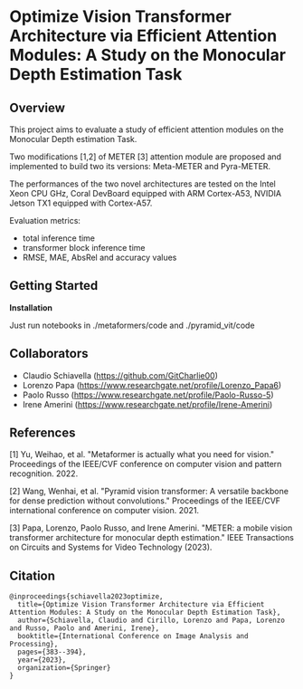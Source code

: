 # Optimize Vision Transformer Architecture via Efficient Attention Modules: A Study on the Monocular Depth Estimation Task


## Overview
This project aims to evaluate a study of efficient attention modules on the Monocular Depth estimation Task.

Two modifications [1,2] of METER [3] attention module are proposed and implemented to build two its versions: Meta-METER and Pyra-METER.

The performances of the two novel architectures are tested on the Intel Xeon CPU GHz, Coral DevBoard equipped with ARM Cortex-A53, NVIDIA Jetson TX1 equipped with Cortex-A57.

Evaluation metrics:
- total inference time
- transformer block inference time
- RMSE, MAE, AbsRel and accuracy values

## Getting Started
**Installation**

Just run notebooks in ./metaformers/code and ./pyramid_vit/code


## Collaborators
- Claudio Schiavella (https://github.com/GitCharlie00)
- Lorenzo Papa (https://www.researchgate.net/profile/Lorenzo_Papa6)
- Paolo Russo (https://www.researchgate.net/profile/Paolo-Russo-5)
- Irene Amerini (https://www.researchgate.net/profile/Irene-Amerini)

## References
[1] Yu, Weihao, et al. "Metaformer is actually what you need for vision." Proceedings of the IEEE/CVF conference on computer vision and pattern recognition. 2022.

[2] Wang, Wenhai, et al. "Pyramid vision transformer: A versatile backbone for dense prediction without convolutions." Proceedings of the IEEE/CVF international conference on computer vision. 2021.

[3] Papa, Lorenzo, Paolo Russo, and Irene Amerini. "METER: a mobile vision transformer architecture for monocular depth estimation." IEEE Transactions on Circuits and Systems for Video Technology (2023).

## Citation
```
@inproceedings{schiavella2023optimize,
  title={Optimize Vision Transformer Architecture via Efficient Attention Modules: A Study on the Monocular Depth Estimation Task},
  author={Schiavella, Claudio and Cirillo, Lorenzo and Papa, Lorenzo and Russo, Paolo and Amerini, Irene},
  booktitle={International Conference on Image Analysis and Processing},
  pages={383--394},
  year={2023},
  organization={Springer}
}
```
